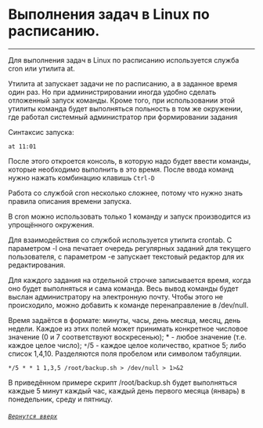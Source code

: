 # Выполнения задач в Linux по расписанию.

***

Для выполнения задач в Linux по расписанию используется служба cron или утилита at.

Утилита at запускает задачи не по расписанию, а в заданное время один раз. Но при администрировании иногда удобно сделать отложенный запуск команды. Кроме того, при использовании этой утилиты команда будет выполняться польность в том же окружении, где работал системный администратор при формировании задания

Синтаксис запуска:

`at 11:01`

После этого откроется консоль, в которую надо будет ввести команды, которые необходимо выполнить в это время. После ввода команд нужно нажать комбинацию клавишь `Ctrl-D`

Работа со службой cron несколько сложнее, потому что нужно знать правила описания времени запуска.

В cron можно использовать только 1 команду и запуск производится из упрощённого окружения. 

Для взаимодействия со службой используется утилита crontab. С параметром -l она печатает очередь  регулярных заданий для текущего пользователя, с параметром -e запускает текстовый редактор для их редактирования.

Для каждого задания на отдельной строчке записывается время, когда оно будет выполняться и сама команда. Весь вывод команды будет выслан администратору на электронную почту. Чтобы этого не происходило, можно добавить к команде перенаправление в /dev/null.

Время задаётся в формате: минуты, часы, день месяца, месяц, день недели. Каждое из этих полей может принимать конкретное числовое значение (0 и 7 соответствуют воскресенью); * - любое значение (т.е. каждое целое число); `*`/5 - каждое целое количество, кратное 5; либо список 1,4,10. Разделяются поля пробелом или символом табуляции.

`*/5 * * 1 1,3,5 /root/backup.sh > /dev/null > 1>&2`

В приведённом примере скрипт /root/backup.sh будет выполняться каждые 5 минут каждый час, каждый день первого месяца (январь) в понедельник, среду и пятницу.

###### [`Вернутся вверх`](https://github.com/Shin0kari/System-administration/blob/main/lections/Lec9.%20Running%20tasks%20in%20Linux%20on%20a%20schedule.md#%D0%B2%D1%8B%D0%BF%D0%BE%D0%BB%D0%BD%D0%B5%D0%BD%D0%B8%D1%8F-%D0%B7%D0%B0%D0%B4%D0%B0%D1%87-%D0%B2-linux-%D0%BF%D0%BE-%D1%80%D0%B0%D1%81%D0%BF%D0%B8%D1%81%D0%B0%D0%BD%D0%B8%D1%8E)
